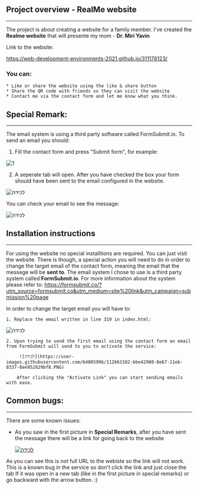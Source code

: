 ## Project overview - RealMe website

---

The project is about creating a website for a family member.
I've created the **Realme website** that will presente my mom - __Dr. Miri Yavin__

Link to the website:

https://web-development-environments-2021.github.io/311178123/

### You can:
    * Like or share the website using the like & share button
    * Share the QR code with friends so they can visit the website
    * Contact me via the contact form and let me know what you think.


## Special Remark:
---

The email system is using a third party software called FormSubmit.io. To send an email you should:

  1. Fill the contact form and press "Submit form", for example:
   
    
 ![1](https://user-images.githubusercontent.com/64005996/112660594-ade1d900-8e66-11eb-9c37-538d78ac9da5.png)
 
 

  2. A seperate tab will open. After you have checked the box your form should have been sent to the email configured in the website.


   ![‏‏לכידה](https://user-images.githubusercontent.com/64005996/112661053-28aaf400-8e67-11eb-8b76-cf6eb574eb36.PNG)
         
   You can check your email to see the message:
   
   
   ![‏‏לכידה](https://user-images.githubusercontent.com/64005996/112661266-6576eb00-8e67-11eb-92c2-d47e3ce3c18e.PNG)


## Installation instructions
---

For using the website no special installtions are required.
You can just visit the website.
There is though, a special action you will need to do in order to change the target email of
the contact form, meaning the email that the messege will be **sent to**.
The email system I chose to use is a third party system called __FormSubmit.io__. For more
information about the system please refer to:
https://formsubmit.co/?utm_source=formsubmit.co&utm_medium=site%20link&utm_campaign=submission%20page

In order to change the target email you will have to:

    1. Replace the email written in line 319 in index.html:
![‏‏לכידה](https://user-images.githubusercontent.com/64005996/112594364-dc859280-8e19-11eb-8f75-a76598029043.PNG)

    2. Upon trying to send the first email using the contact form an email from FormSubmit will send to you to activate the service:

         ![‏‏לכידה](https://user-images.githubusercontent.com/64005996/112661582-bbe42980-8e67-11eb-8337-8ee952829bf8.PNG)

        After clicking the "Activate Link" you can start sending emails with ease.

## Common bugs:
---

There are some known issues:

   - As you saw in the first picture in __Special Remarks__, after you have sent the message there will be a link for going back to the website
      
      [
      ![‏‏לכידה](https://user-images.githubusercontent.com/64005996/112675204-e8a03d00-8e77-11eb-8d37-448ea619b664.PNG)
      ](url)

   As you can see this is not full URL to the webiste so the link will not work. This is a known bug in the service so don't click the link and just close the tab
   If it was open in a new tab (like in the first picture in special remarks) or go backward with the arrow button.
   :)

